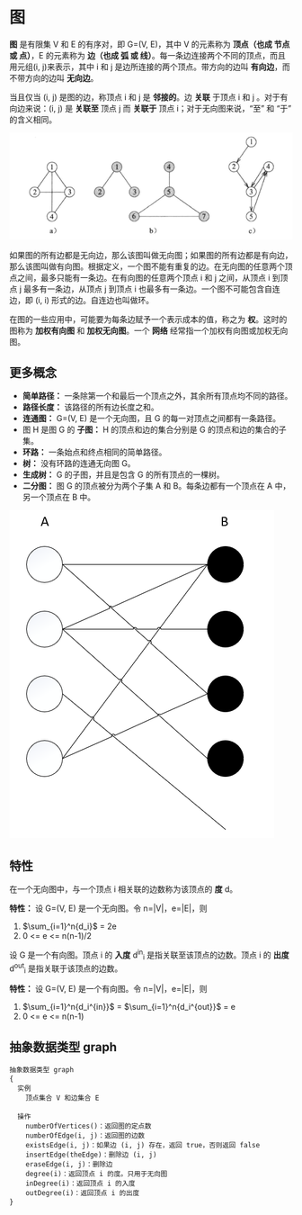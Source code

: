 # 图

**图** 是有限集 V 和 E 的有序对，即 G=(V, E)，其中 V 的元素称为 **顶点（也成 节点 或 点）**，E 的元素称为 **边（也成 弧 或 线）**。每一条边连接两个不同的顶点，而且用元组(i, j)来表示，其中 i 和 j 是边所连接的两个顶点。带方向的边叫 **有向边**，而不带方向的边叫 **无向边**。

当且仅当 (i, j) 是图的边，称顶点 i 和 j 是 **邻接的**。边 **关联** 于顶点 i 和 j 。对于有向边来说：(i, j) 是 **关联至** 顶点 j 而 **关联于** 顶点 i；对于无向图来说，“至” 和 “于” 的含义相同。

![](../../图片/图.png)

如果图的所有边都是无向边，那么该图叫做无向图；如果图的所有边都是有向边，那么该图叫做有向图。根据定义，一个图不能有重复的边。在无向图的任意两个顶点之间，最多只能有一条边。在有向图的任意两个顶点 i 和 j 之间，从顶点 i 到顶点 j 最多有一条边，从顶点 j 到顶点 i 也最多有一条边。一个图不可能包含自连边，即 (i, i) 形式的边。自连边也叫做环。

在图的一些应用中，可能要为每条边赋予一个表示成本的值，称之为 **权**。这时的图称为 **加权有向图** 和 **加权无向图**。一个 **网络** 经常指一个加权有向图或加权无向图。

## 更多概念

* **简单路径：** 一条除第一个和最后一个顶点之外，其余所有顶点均不同的路径。
* **路径长度：** 该路径的所有边长度之和。
* **连通图：** G=(V, E) 是一个无向图，且 G 的每一对顶点之间都有一条路径。
* 图 H 是图 G 的 **子图：** H 的顶点和边的集合分别是 G 的顶点和边的集合的子集。
* **环路：** 一条始点和终点相同的简单路径。
* **树：** 没有环路的连通无向图 G。
* **生成树：** G 的子图，并且是包含 G 的所有顶点的一棵树。
* **二分图：** 图 G 的顶点被分为两个子集 A 和 B。每条边都有一个顶点在 A 中，另一个顶点在 B 中。

![](../../图片/二分图.png)

## 特性

在一个无向图中，与一个顶点 i 相关联的边数称为该顶点的 **度** d。

**特性：** 设 G=(V, E) 是一个无向图。令 n=|V|，e=|E|，则

1. $\sum_{i=1}^n{d_i}$ = 2e
2. 0 <= e <= n(n-1)/2

设 G 是一个有向图。顶点 i 的 **入度** d<sup>in</sup><sub>i</sub> 是指关联至该顶点的边数。顶点 i 的 **出度**  d<sup>out</sup><sub>i</sub> 是指关联于该顶点的边数。

**特性：** 设 G=(V, E) 是一个有向图。令 n=|V|，e=|E|，则

1. $\sum_{i=1}^n{d_i^{in}}$ = $\sum_{i=1}^n{d_i^{out}}$ = e
2. 0 <= e <= n(n-1)

## 抽象数据类型 graph

```
抽象数据类型 graph
{
  实例
    顶点集合 V 和边集合 E

  操作
    numberOfVertices()：返回图的定点数
    numberOfEdge(i, j)：返回图的边数
    existsEdge(i, j)：如果边 (i, j) 存在，返回 true，否则返回 false
    insertEdge(theEdge)：删除边 (i, j)
    eraseEdge(i, j)：删除边
    degree(i)：返回顶点 i 的度。只用于无向图
    inDegree(i)：返回顶点 i 的入度
    outDegree(i)：返回顶点 i 的出度
}
```